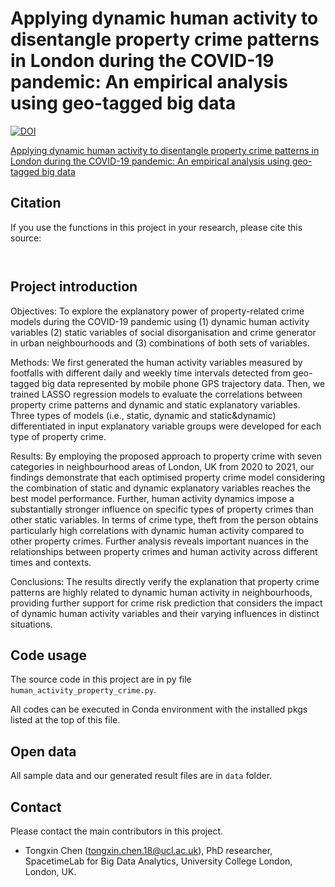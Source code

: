 # Applying dynamic human activity to disentangle property crime patterns in London during the COVID-19 pandemic: An empirical analysis using geo-tagged big data 
[![DOI](https://zenodo.org/badge/616290670.svg)](https://zenodo.org/badge/latestdoi/616290670)


[Applying dynamic human activity to disentangle property crime patterns in London during the COVID-19 pandemic: An empirical analysis using geo-tagged big data]()
<!-- Citation -->
## Citation

If you use the functions in this project in your research, please cite this source:

```
 
```


<!-- Project introduction -->
## Project introduction

Objectives:
To explore the explanatory power of property-related crime models during the COVID-19 pandemic using (1) dynamic human activity variables (2) static variables of social disorganisation and crime generator in urban neighbourhoods and (3) combinations of both sets of variables.  

Methods:
We first generated the human activity variables measured by footfalls with different daily and weekly time intervals detected from geo-tagged big data represented by mobile phone GPS trajectory data.
Then, we trained LASSO regression models to evaluate the correlations between property crime patterns and dynamic and static explanatory variables.
Three types of models (i.e., static, dynamic and static\&dynamic) differentiated in input explanatory variable groups were developed for each type of property crime.

Results:
By employing the proposed approach to property crime with seven categories in neighbourhood areas of London, UK from 2020 to 2021, our findings demonstrate that each optimised property crime model considering the combination of static and dynamic explanatory variables reaches the best model performance.
Further, human activity dynamics impose a substantially stronger influence on specific types of property crimes than other static variables. 
In terms of crime type, theft from the person obtains particularly high correlations with dynamic human activity compared to other property crimes.
Further analysis reveals important nuances in the relationships between property crimes and human activity across different times and contexts. 

Conclusions: 
The results directly verify the explanation that property crime patterns are highly related to dynamic human activity in neighbourhoods, providing further support for crime risk prediction that considers the impact of dynamic human activity variables and their varying influences in distinct situations.



<!-- Notebook usage -->
## Code usage

The source code in this project are in py file ```human_activity_property_crime.py```.

All codes can be executed in Conda environment with the installed pkgs listed at the top of this file. 

<!-- Open data -->
## Open data

All sample data and our generated result files are in ```data``` folder.

<!-- Contact -->
## Contact

Please contact the main contributors in this project.

- Tongxin Chen (tongxin.chen.18@ucl.ac.uk), PhD researcher, SpacetimeLab for Big Data Analytics, University College London, London, UK.
